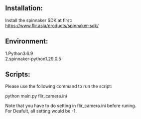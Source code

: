 ## Installation:  
Install the spinnaker SDK at first:    
https://www.flir.asia/products/spinnaker-sdk/  

## Environment:     
1.Python3.6.9  
2.spinnaker-python1.29.0.5  

## Scripts:
Please use the following command to run the script:  

python main.py flir_camera.ini  

Note that you have to do setting in flir_camera.ini before runing.  
For Deafult, all setting would be -1.  


